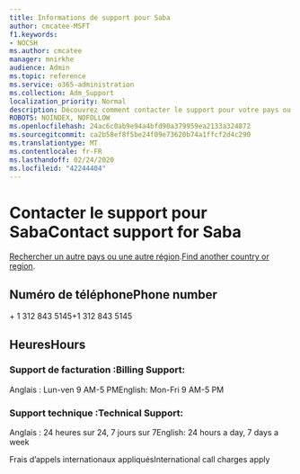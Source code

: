 ```yaml
---
title: Informations de support pour Saba
author: cmcatee-MSFT
f1.keywords:
- NOCSH
ms.author: cmcatee
manager: mnirkhe
audience: Admin
ms.topic: reference
ms.service: o365-administration
ms.collection: Adm_Support
localization_priority: Normal
description: Découvrez comment contacter le support pour votre pays ou région.
ROBOTS: NOINDEX, NOFOLLOW
ms.openlocfilehash: 24ac6c0ab9e94a4bfd90a379959ea2133a324872
ms.sourcegitcommit: ca2b58ef8f5be24f09e73620b74a1ffcf2d4c290
ms.translationtype: MT
ms.contentlocale: fr-FR
ms.lasthandoff: 02/24/2020
ms.locfileid: "42244404"
---
```

# <a name="contact-support-for-saba"></a><span data-ttu-id="a4eac-103">Contacter le support pour Saba</span><span class="sxs-lookup"><span data-stu-id="a4eac-103">Contact support for Saba</span></span>

<span data-ttu-id="a4eac-104">[Rechercher un autre pays ou une autre région](../contact-support-for-business-products.md).</span><span class="sxs-lookup"><span data-stu-id="a4eac-104">[Find another country or region](../contact-support-for-business-products.md).</span></span>

## <a name="phone-number"></a><span data-ttu-id="a4eac-105">Numéro de téléphone</span><span class="sxs-lookup"><span data-stu-id="a4eac-105">Phone number</span></span>
<span data-ttu-id="a4eac-106">+ 1 312 843 5145</span><span class="sxs-lookup"><span data-stu-id="a4eac-106">+1 312 843 5145</span></span>

## <a name="hours"></a><span data-ttu-id="a4eac-107">Heures</span><span class="sxs-lookup"><span data-stu-id="a4eac-107">Hours</span></span>
### <a name="billing-support"></a><span data-ttu-id="a4eac-108">Support de facturation :</span><span class="sxs-lookup"><span data-stu-id="a4eac-108">Billing Support:</span></span>

<span data-ttu-id="a4eac-109">Anglais : Lun-ven 9 AM-5 PM</span><span class="sxs-lookup"><span data-stu-id="a4eac-109">English: Mon-Fri 9 AM-5 PM</span></span>

### <a name="technical-support"></a><span data-ttu-id="a4eac-110">Support technique :</span><span class="sxs-lookup"><span data-stu-id="a4eac-110">Technical Support:</span></span>

<span data-ttu-id="a4eac-111">Anglais : 24 heures sur 24, 7 jours sur 7</span><span class="sxs-lookup"><span data-stu-id="a4eac-111">English: 24 hours a day, 7 days a week</span></span>

<span data-ttu-id="a4eac-112">Frais d’appels internationaux appliqués</span><span class="sxs-lookup"><span data-stu-id="a4eac-112">International call charges apply</span></span>